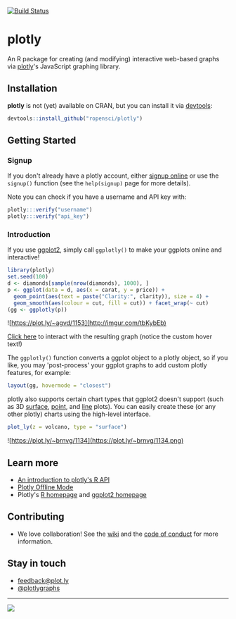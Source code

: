 [![Build Status](https://travis-ci.org/ropensci/plotly.png?branch=master)](https://travis-ci.org/ropensci/plotly)

# plotly

An R package for creating (and modifying) interactive web-based graphs via [plotly](https://plot.ly/)'s JavaScript graphing library. 

## Installation

__plotly__ is not (yet) available on CRAN, but you can install it via [devtools](http://cran.r-project.org/web/packages/devtools/):

```r
devtools::install_github("ropensci/plotly")
```

## Getting Started

### Signup

If you don't already have a plotly account, either [signup online](https://plot.ly/how-to-sign-up-to-plotly/) or use the `signup()` function (see the `help(signup)` page for more details).

Note you can check if you have a username and API key with:

```r
plotly:::verify("username")
plotly:::verify("api_key")
```

### Introduction

If you use [ggplot2](http://cran.r-project.org/web/packages/ggplot2/index.html), simply call `ggplotly()` to make your ggplots online and interactive!

```r
library(plotly)
set.seed(100)
d <- diamonds[sample(nrow(diamonds), 1000), ]
p <- ggplot(data = d, aes(x = carat, y = price)) + 
  geom_point(aes(text = paste("Clarity:", clarity)), size = 4) +
  geom_smooth(aes(colour = cut, fill = cut)) + facet_wrap(~ cut)
(gg <- ggplotly(p))
```

![https://plot.ly/~agvd/1153](http://imgur.com/tbKybEb)

[Click here](https://plot.ly/~agvd/1153) to interact with the resulting graph (notice the custom hover text!)


The `ggplotly()` function converts a ggplot object to a plotly object, so if you like, you may 'post-process' your ggplot graphs to add custom plotly features, for example:

```r
layout(gg, hovermode = "closest")
```

plotly also supports certain chart types that ggplot2 doesn't support (such as 3D [surface](https://plot.ly/r/3d-surface-plots/), [point](https://plot.ly/r/3d-scatter-plots/), and [line](https://plot.ly/r/3d-line-plots/) plots). You can easily create these (or any other plotly) charts using the high-level interface. 

```r
plot_ly(z = volcano, type = "surface")
```

![https://plot.ly/~brnvg/1134](https://plot.ly/~brnvg/1134.png)

## Learn more

* [An introduction to plotly's R API](http://ropensci.github.io/plotly/intro)
* [Plotly Offline Mode](http://ropensci.github.io/plotly/offline)
* Plotly's [R homepage](https://plot.ly/r) and [ggplot2 homepage](https://plot.ly/ggplot2)

## Contributing

- We love collaboration! See the [wiki](https://github.com/ropensci/plotly/wiki/Development-guidelines) and the [code of conduct](https://github.com/ropensci/plotly/blob/master/CONDUCT.md) for more information.

## Stay in touch

- <feedback@plot.ly>
- [@plotlygraphs](https://twitter.com/plotlygraphs)

---

[![](http://ropensci.org/public_images/github_footer.png)](http://ropensci.org)
